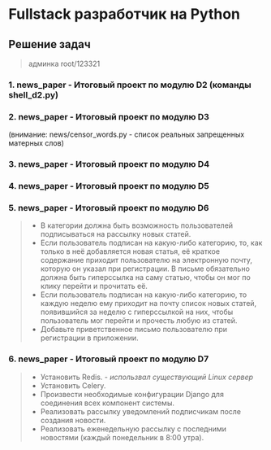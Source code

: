 # Fullstack разработчик на Python

## Решение задач

> админка root/123321

### 1. news_paper - Итоговый проект по модулю D2 (команды shell_d2.py)

### 2. news_paper - Итоговый проект по модулю D3 
(внимание: news/censor_words.py - список реальных запрещенных матерных слов)

### 3. news_paper - Итоговый проект по модулю D4 

### 4. news_paper - Итоговый проект по модулю D5 

### 5. news_paper - Итоговый проект по модулю D6 
> * В категории должна быть возможность пользователей подписываться на рассылку новых статей.
> * Если пользователь подписан на какую-либо категорию, то, как только в неё добавляется новая статья, её краткое содержание приходит пользователю на электронную почту, которую он указал при регистрации. В письме обязательно должна быть гиперссылка на саму статью, чтобы он мог по клику перейти и прочитать её.
> * Если пользователь подписан на какую-либо категорию, то каждую неделю ему приходит на почту список новых статей, появившийся за неделю с гиперссылкой на них, чтобы пользователь мог перейти и прочесть любую из статей.
> * Добавьте приветственное письмо пользователю при регистрации в приложении.

### 6. news_paper - Итоговый проект по модулю D7
> * Установить Redis.  - *использвал существующий Linux сервер*
> * Установить Celery.
> * Произвести необходимые конфигурации Django для соединения всех компонент системы.
> * Реализовать рассылку уведомлений подписчикам после создания новости.
> * Реализовать еженедельную рассылку с последними новостями (каждый понедельник в 8:00 утра). 
